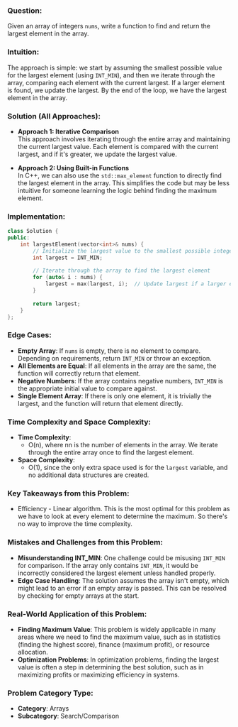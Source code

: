 ### **Question**:

Given an array of integers `nums`, write a function to find and return the largest element in the array.

### **Intuition**:

The approach is simple: we start by assuming the smallest possible value for the largest element (using `INT_MIN`), and then we iterate through the array, comparing each element with the current largest. If a larger element is found, we update the largest. By the end of the loop, we have the largest element in the array.

### **Solution (All Approaches)**:

- **Approach 1: Iterative Comparison**  
    This approach involves iterating through the entire array and maintaining the current largest value. Each element is compared with the current largest, and if it's greater, we update the largest value.
    
- **Approach 2: Using Built-in Functions**  
    In C++, we can also use the `std::max_element` function to directly find the largest element in the array. This simplifies the code but may be less intuitive for someone learning the logic behind finding the maximum element.
    

### **Implementation**:

```cpp
class Solution {
public:
    int largestElement(vector<int>& nums) {
        // Initialize the largest value to the smallest possible integer
        int largest = INT_MIN;
        
        // Iterate through the array to find the largest element
        for (auto& i : nums) {
            largest = max(largest, i);  // Update largest if a larger element is found
        }
        
        return largest;
    }
};
```

### **Edge Cases**:

- **Empty Array**: If `nums` is empty, there is no element to compare. Depending on requirements, return `INT_MIN` or throw an exception.
- **All Elements are Equal**: If all elements in the array are the same, the function will correctly return that element.
- **Negative Numbers**: If the array contains negative numbers, `INT_MIN` is the appropriate initial value to compare against.
- **Single Element Array**: If there is only one element, it is trivially the largest, and the function will return that element directly.

### **Time Complexity and Space Complexity**:

- **Time Complexity**:
    - O(n), where nn is the number of elements in the array. We iterate through the entire array once to find the largest element.
- **Space Complexity**:
    - O(1), since the only extra space used is for the `largest` variable, and no additional data structures are created.

### **Key Takeaways from this Problem**:

- Efficiency - Linear algorithm. This is the most optimal for this problem as we have to look at every element to determine the maximum. So there's no way to improve the time complexity. 

### **Mistakes and Challenges from this Problem**:

- **Misunderstanding INT_MIN**: One challenge could be misusing `INT_MIN` for comparison. If the array only contains `INT_MIN`, it would be incorrectly considered the largest element unless handled properly.
- **Edge Case Handling**: The solution assumes the array isn't empty, which might lead to an error if an empty array is passed. This can be resolved by checking for empty arrays at the start.

### **Real-World Application of this Problem**:

- **Finding Maximum Value**: This problem is widely applicable in many areas where we need to find the maximum value, such as in statistics (finding the highest score), finance (maximum profit), or resource allocation.
- **Optimization Problems**: In optimization problems, finding the largest value is often a step in determining the best solution, such as in maximizing profits or maximizing efficiency in systems.

### **Problem Category Type**:

- **Category**: Arrays
- **Subcategory**: Search/Comparison